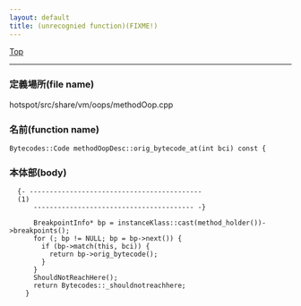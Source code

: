 ```yaml
---
layout: default
title: (unrecognied function)(FIXME!)
---
```

[Top](../index.html)

--- 
### 定義場所(file name)
hotspot/src/share/vm/oops/methodOop.cpp

### 名前(function name)
```
Bytecodes::Code methodOopDesc::orig_bytecode_at(int bci) const {
```

### 本体部(body)
```
  {- -------------------------------------------
  (1) 
      ---------------------------------------- -}

	  BreakpointInfo* bp = instanceKlass::cast(method_holder())->breakpoints();
	  for (; bp != NULL; bp = bp->next()) {
	    if (bp->match(this, bci)) {
	      return bp->orig_bytecode();
	    }
	  }
	  ShouldNotReachHere();
	  return Bytecodes::_shouldnotreachhere;
	}
	
```



